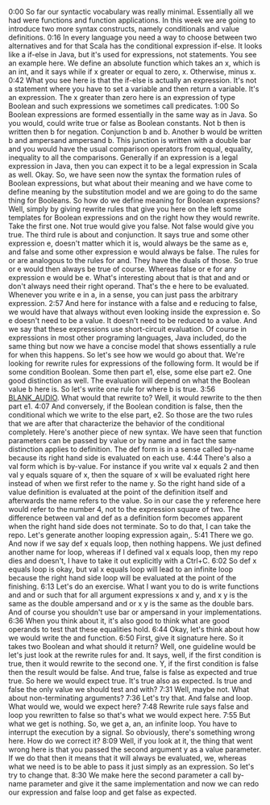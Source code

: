 0:00
So far our syntactic vocabulary was really minimal. Essentially all we had were functions and function applications. In this week we are going to introduce two more syntax constructs, namely conditionals and value definitions. 
0:16
In every language you need a way to choose between two alternatives and for that Scala has the conditional expression if-else. It looks like a if-else in Java, but it's used for expressions, not statements. You see an example here. We define an absolute function which takes an x, which is an int, and it says while if x greater or equal to zero, x. Otherwise, minus x. 
0:42
What you see here is that the if-else is actually an expression. It's not a statement where you have to set a variable and then return a variable. It's an expression. The x greater than zero here is an expression of type Boolean and such expressions we sometimes call predicates. 
1:00
So Boolean expressions are formed essentially in the same way as in Java. So you would, could write true or false as Boolean constants. Not b then is written then b for negation. Conjunction b and b. Another b would be written b and ampersand ampersand b. This junction is written with a double bar and you would have the usual comparison operators from equal, equality, inequality to all the comparisons. Generally if an expression is a legal expression in Java, then you can expect it to be a legal expression in Scala as well. Okay. So, we have seen now the syntax the formation rules of Boolean expressions, but what about their meaning and we have come to define meaning by the substitution model and we are going to do the same thing for Booleans. So how do we define meaning for Boolean expressions? Well, simply by giving rewrite rules that give you here on the left some templates for Boolean expressions and on the right how they would rewrite. Take the first one. Not true would give you false. Not false would give you true. The third rule is about and conjunction. It says true and some other expression e, doesn't matter which it is, would always be the same as e, and false and some other expression e would always be false. The rules for or are analogous to the rules for and. They have the duals of those. So true or e would then always be true of course. Whereas false or e for any expression e would be e. What's interesting about that is that and and or don't always need their right operand. That's the e here to be evaluated. Whenever you write e in a, in a sense, you can just pass the arbitrary expression. 
2:57
And here for instance with a false and e reducing to false, we would have that always without even looking inside the expression e. So e doesn't need to be a value. It doesn't need to be reduced to a value. And we say that these expressions use short-circuit evaluation. Of course in expressions in most other programing languages, Java included, do the same thing but now we have a concise model that shows essentially a rule for when this happens. So let's see how we would go about that. We're looking for rewrite rules for expressions of the following form. It would be if some condition Boolean. Some then part e1, else, some else part e2. One good distinction as well. The evaluation will depend on what the Boolean value b here is. So let's write one rule for where b is true. 
3:56
[BLANK_AUDIO](). What would that rewrite to? Well, it would rewrite to the then part e1. 
4:07
And conversely, if the Boolean condition is false, then the conditional which we write to the else part, e2. So those are the two rules that we are after that characterize the behavior of the conditional completely. Here's another piece of new syntax. We have seen that function parameters can be passed by value or by name and in fact the same distinction applies to definition. The def form is in a sense called by-name because its right hand side is evaluated on each use. 
4:44
There's also a val form which is by-value. For instance if you write val x equals 2 and then val y equals square of x, then the square of x will be evaluated right here instead of when we first refer to the name y. So the right hand side of a value definition is evaluated at the point of the definition itself and afterwards the name refers to the value. So in our case the y reference here would refer to the number 4, not to the expression square of two. The difference between val and def as a definition form becomes apparent when the right hand side does not terminate. So to do that, I can take the repo. Let's generate another looping expression again,. 
5:41
There we go. And now if we say def x equals loop, then nothing happens. We just defined another name for loop, whereas if I defined val x equals loop, then my repo dies and doesn't, I have to take it out explicitly with a Ctrl+C. 
6:02
So def x equals loop is okay, but val x equals loop will lead to an infinite loop because the right hand side loop will be evaluated at the point of the finishing. 
6:13
Let's do an exercise. What I want you to do is write functions and and or such that for all argument expressions x and y, and x y is the same as the double ampersand and or x y is the same as the double bars. And of course you shouldn't use bar or ampersand in your implementations. 
6:36
When you think about it, it's also good to think what are good operands to test that these equalities hold. 
6:44
Okay, let's think about how we would write the and function. 
6:50
First, give it signature here. So it takes two Boolean and what should it return? Well, one guideline would be let's just look at the rewrite rules for and. It says, well, if the first condition is true, then it would rewrite to the second one. Y, if the first condition is false then the result would be false. And true, false is false as expected and true true. So here we would expect true. It's true also as expected. Is true and false the only value we should test and with? 
7:31
Well, maybe not. What about non-terminating arguments? 
7:36
Let's try that. And false and loop. What would we, would we expect here? 
7:48
Rewrite rule says false and loop you rewritten to false so that's what we would expect here. 
7:55
But what we get is nothing. So, we get a, an, an infinite loop. You have to interrupt the execution by a signal. So obviously, there's something wrong here. How do we correct it? 
8:09
Well, if you look at it, the thing that went wrong here is that you passed the second argument y as a value parameter. If we do that then it means that it will always be evaluated, we, whereas what we need is to be able to pass it just simply as an expression. So let's try to change that. 
8:30
We make here the second parameter a call by-name parameter and give it the same implementation and now we can redo our expression and false loop and get false as expected. 

